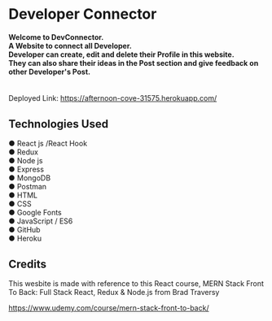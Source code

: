 # Developer Connector

#### Welcome to DevConnector. <br> A Website to connect all Developer. <br> Developer can create, edit and delete their Profile in this website. <br> They can also share their ideas in the Post section and give feedback on other Developer's Post.

<br> Deployed Link: https://afternoon-cove-31575.herokuapp.com/

## Technologies Used

● React js /React Hook <br>
● Redux <br>
● Node js <br>
● Express <br>
● MongoDB <br>
● Postman <br>
● HTML <br>
● CSS <br>
● Google Fonts <br>
● JavaScript / ES6 <br>
● GitHub <br>
● Heroku

## Credits

This wesbite is made with reference to this React course,
MERN Stack Front To Back: Full Stack React, Redux & Node.js
from Brad Traversy

https://www.udemy.com/course/mern-stack-front-to-back/
